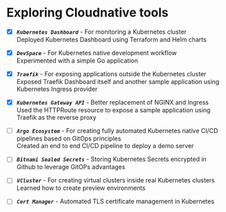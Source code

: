 # Exploring Cloudnative tools

- [x] ***`Kubernetes Dashboard`*** - For monitoring a Kubernetes cluster \
	Deployed Kubernetes Dashboard using Terraform and Helm charts

- [x] ***`DevSpace`*** - For Kubernetes native development workflow \
	Experimented with a simple Go application

- [x] ***`Traefik`*** - For exposing applications outside the Kubernetes cluster \
	Exposed Traefik Dashboard itself and another sample application using Kubernetes Ingress provider

- [x] ***`Kubernetes Gateway API`*** - Better replacement of NGINX and Ingress \
	Used the HTTPRoute resource to expose a sample application using Traefik as the reverse proxy

- [ ] ***`Argo Ecosystem`*** - For creating fully automated Kubernetes native CI/CD pipelines based on GitOps principles \
	Created an end to end CI/CD pipeline to deploy a demo server

- [ ] ***`Bitnami Sealed Secrets`*** - Storing Kubernetes Secrets encrypted in Github to leverage GitOPs advantages

- [ ] ***`VCluster`*** - For creating virtual clusters inside real Kubernetes clusters \
	Learned how to create preview environments

- [ ] ***`Cert Manager`*** - Automated TLS certificate management in Kubernetes
